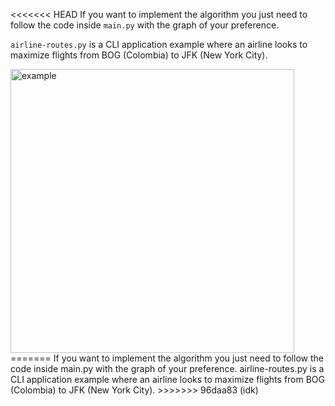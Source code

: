 <<<<<<< HEAD
If you want to implement the algorithm you just need to follow the code inside `main.py` with the graph of your preference.

`airline-routes.py` is a CLI application example where an airline looks to maximize flights from BOG (Colombia) to JFK (New York City).


<img width="454" alt="example" src="https://github.com/user-attachments/assets/d8dc9cc0-a2b3-4d5a-84da-1964c1c6bb85">
=======
If you want to implement the algorithm you just need to follow the code inside main.py with the graph of your preference.
airline-routes.py is a CLI application example where an airline looks to maximize flights from BOG (Colombia) to JFK (New York City). 
>>>>>>> 96daa83 (idk)
